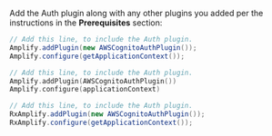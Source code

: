 Add the Auth plugin along with any other plugins you added per the instructions in the **Prerequisites** section:

<amplify-block-switcher>
<amplify-block name="Java">
  
```java
// Add this line, to include the Auth plugin.
Amplify.addPlugin(new AWSCognitoAuthPlugin());
Amplify.configure(getApplicationContext());
```

</amplify-block>
<amplify-block name="Kotlin">

```kotlin
// Add this line, to include the Auth plugin.
Amplify.addPlugin(AWSCognitoAuthPlugin())
Amplify.configure(applicationContext)
```

</amplify-block>
<amplify-block name="RxJava">

```java
// Add this line, to include the Auth plugin.
RxAmplify.addPlugin(new AWSCognitoAuthPlugin());
RxAmplify.configure(getApplicationContext());
```

</amplify-block>
</amplify-block-switcher>
